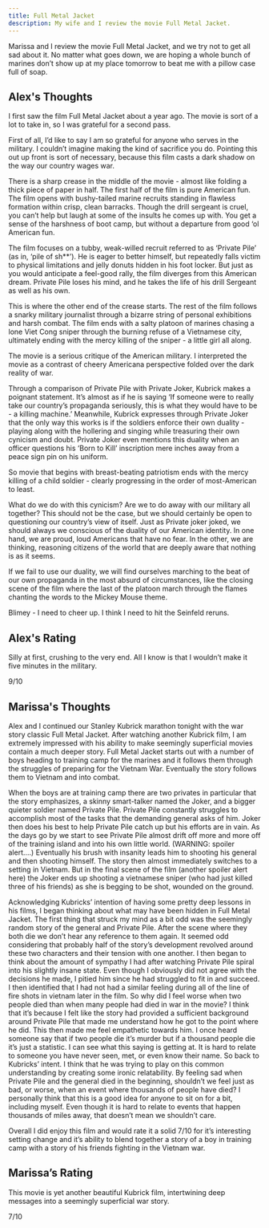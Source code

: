 ```yaml
---
title: Full Metal Jacket
description: My wife and I review the movie Full Metal Jacket.
---
```


Marissa and I review the movie Full Metal Jacket, and we try not to
get all sad about it. No matter what goes down, we are hoping a whole
bunch of marines don’t show up at my place tomorrow to beat me with a
pillow case full of soap.

## Alex's Thoughts

I first saw the film Full Metal Jacket about a year ago. The movie is
sort of a lot to take in, so I was grateful for a second pass.

First of all, I’d like to say I am so grateful for anyone who serves
in the military. I couldn’t imagine making the kind of sacrifice you
do. Pointing this out up front is sort of necessary, because this film
casts a dark shadow on the way our country wages war.

There is a sharp crease in the middle of the movie - almost like
folding a thick piece of paper in half. The first half of the film is
pure American fun. The film opens with bushy-tailed marine recruits
standing in flawless formation within crisp, clean barracks. Though
the drill sergeant is cruel, you can’t help but laugh at some of the
insults he comes up with. You get a sense of the harshness of boot
camp, but without a departure from good ‘ol American fun.

The film focuses on a tubby, weak-willed recruit referred to as
‘Private Pile’ (as in, ‘pile of sh**’). He is eager to better himself,
but repeatedly falls victim to physical limitations and jelly donuts
hidden in his foot locker. But just as you would anticipate a
feel-good rally, the film diverges from this American dream. Private
Pile loses his mind, and he takes the life of his drill Sergeant as
well as his own.

This is where the other end of the crease starts. The rest of the film
follows a snarky military journalist through a bizarre string of
personal exhibitions and harsh combat. The film ends with a salty
platoon of marines chasing a lone Viet Cong sniper through the burning
refuse of a Vietnamese city, ultimately ending with the mercy killing
of the sniper - a little girl all along.

The movie is a serious critique of the American military. I
interpreted the movie as a contrast of cheery Americana perspective
folded over the dark reality of war.

Through a comparison of Private Pile with Private Joker, Kubrick makes
a poignant statement. It’s almost as if he is saying ‘If someone were
to really take our country’s propaganda seriously, this is what they
would have to be - a killing machine.’ Meanwhile, Kubrick expresses
through Private Joker that the only way this works is if the soldiers
enforce their own duality - playing along with the hollering and
singing while treasuring their own cynicism and doubt. Private Joker
even mentions this duality when an officer questions his ‘Born to
Kill’ inscription mere inches away from a peace sign pin on his
uniform.

So movie that begins with breast-beating patriotism ends with the
mercy killing of a child soldier - clearly progressing in the order of
most-American to least.

What do we do with this cynicism? Are we to do away with our military
all together? This should not be the case, but we should certainly be
open to questioning our country’s view of itself. Just as Private
joker joked, we should always we conscious of the duality of our
American identity. In one hand, we are proud, loud Americans that have
no fear. In the other, we are thinking, reasoning citizens of the
world that are deeply aware that nothing is as it seems.

If we fail to use our duality, we will find ourselves marching to the
beat of our own propaganda in the most absurd of circumstances, like
the closing scene of the film where the last of the platoon march
through the flames chanting the words to the Mickey Mouse theme.

Blimey - I need to cheer up. I think I need to hit the Seinfeld
reruns.

## Alex's Rating

Silly at first, crushing to the very end. All I know is that I
wouldn’t make it five minutes in the military.

9/10

## Marissa's Thoughts

Alex and I continued our Stanley Kubrick marathon tonight with the war
story classic Full Metal Jacket. After watching another Kubrick film,
I am extremely impressed with his ability to make seemingly
superficial movies contain a much deeper story. Full Metal Jacket
starts out with a number of boys heading to training camp for the
marines and it follows them through the struggles of preparing for the
Vietnam War. Eventually the story follows them to Vietnam and into
combat.

When the boys are at training camp there are two privates in
particular that the story emphasizes, a skinny smart-talker named the
Joker, and a bigger quieter soldier named Private Pile. Private Pile
constantly struggles to accomplish most of the tasks that the
demanding general asks of him. Joker then does his best to help
Private Pile catch up but his efforts are in vain. As the days go by
we start to see Private Pile almost drift off more and more off of the
training island and into his own little world. (WARNING: spoiler
alert….) Eventually his brush with insanity leads him to shooting his
general and then shooting himself. The story then almost immediately
switches to a setting in Vietnam. But in the final scene of the film
(another spoiler alert here) the Joker ends up shooting a vietnamese
sniper (who had just killed three of his friends) as she is begging to
be shot, wounded on the ground.

Acknowledging Kubricks’ intention of having some pretty deep lessons
in his films, I began thinking about what may have been hidden in Full
Metal Jacket. The first thing that struck my mind as a bit odd was the
seemingly random story of the general and Private Pile. After the
scene where they both die we don’t hear any reference to them
again. It seemed odd considering that probably half of the story’s
development revolved around these two characters and their tension
with one another. I then began to think about the amount of sympathy I
had after watching Private Pile spiral into his slightly insane
state. Even though I obviously did not agree with the decisions he
made, I pitied him since he had struggled to fit in and succeed. I
then identified that I had not had a similar feeling during all of the
line of fire shots in vietnam later in the film. So why did I feel
worse when two people died than when many people had died in war in
the movie? I think that it’s because I felt like the story had
provided a sufficient background around Private Pile that made me
understand how he got to the point where he did. This then made me
feel empathetic towards him. I once heard someone say that if two
people die it’s murder but if a thousand people die it’s just a
statistic. I can see what this saying is getting at. It is hard to
relate to someone you have never seen, met, or even know their
name. So back to Kubricks’ intent. I think that he was trying to play
on this common understanding by creating some ironic relatability. By
feeling sad when Private Pile and the general died in the beginning,
shouldn’t we feel just as bad, or worse, when an event where thousands
of people have died? I personally think that this is a good idea for
anyone to sit on for a bit, including myself. Even though it is hard
to relate to events that happen thousands of miles away, that doesn’t
mean we shouldn’t care.

Overall I did enjoy this film and would rate it a solid 7/10 for it’s
interesting setting change and it’s ability to blend together a story
of a boy in training camp with a story of his friends fighting in the
Vietnam war.

## Marissa’s Rating

This movie is yet another beautiful Kubrick film, intertwining deep
messages into a seemingly superficial war story.

7/10
